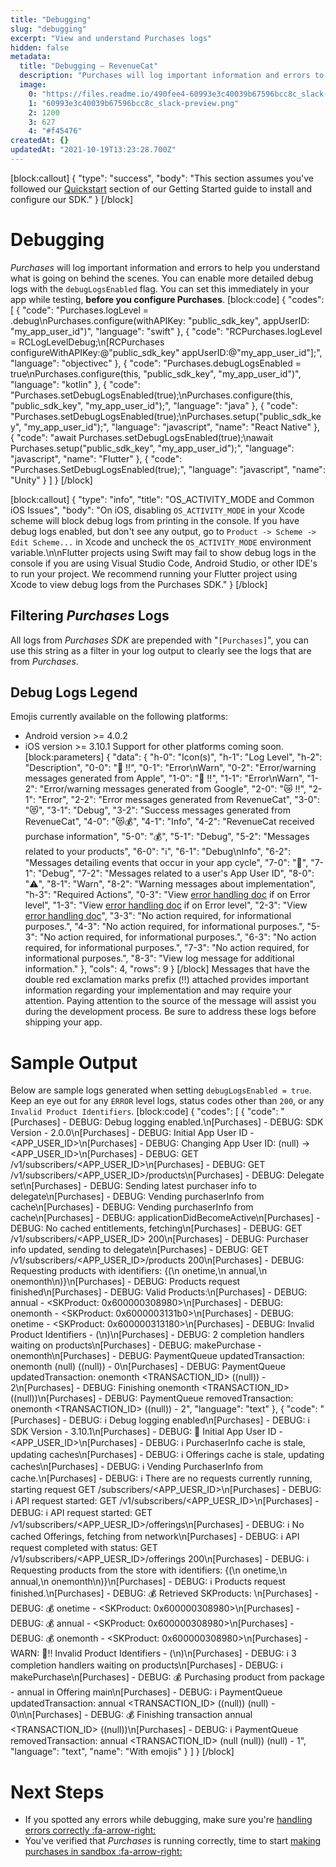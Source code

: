 ```yaml
---
title: "Debugging"
slug: "debugging"
excerpt: "View and understand Purchases logs"
hidden: false
metadata: 
  title: "Debugging – RevenueCat"
  description: "Purchases will log important information and errors to help you understand what is going on behind the scenes. You can enable more detailed debug logs with the `debugLogsEnabled` flag. You can set this immediately in your app while testing, before you configure Purchases."
  image: 
    0: "https://files.readme.io/490fee4-60993e3c40039b67596bcc8c_slack-preview.png"
    1: "60993e3c40039b67596bcc8c_slack-preview.png"
    2: 1200
    3: 627
    4: "#f45476"
createdAt: {}
updatedAt: "2021-10-19T13:23:28.700Z"
---
```

[block:callout]
{
  "type": "success",
  "body": "This section assumes you've followed our [Quickstart](doc:getting-started-1) section of our Getting Started guide to install and configure our SDK."
}
[/block]
# Debugging

*Purchases* will log important information and errors to help you understand what is going on behind the scenes. You can enable more detailed debug logs with the `debugLogsEnabled` flag. You can set this immediately in your app while testing, **before you configure Purchases**.
[block:code]
{
  "codes": [
    {
      "code": "Purchases.logLevel = .debug\nPurchases.configure(withAPIKey: \"public_sdk_key\", appUserID: \"my_app_user_id\")",
      "language": "swift"
    },
    {
      "code": "RCPurchases.logLevel = RCLogLevelDebug;\n[RCPurchases configureWithAPIKey:@\"public_sdk_key\" appUserID:@\"my_app_user_id\"];",
      "language": "objectivec"
    },
    {
      "code": "Purchases.debugLogsEnabled = true\nPurchases.configure(this, \"public_sdk_key\", \"my_app_user_id\")",
      "language": "kotlin"
    },
    {
      "code": "Purchases.setDebugLogsEnabled(true);\nPurchases.configure(this, \"public_sdk_key\", \"my_app_user_id\");",
      "language": "java"
    },
    {
      "code": "Purchases.setDebugLogsEnabled(true);\nPurchases.setup(\"public_sdk_key\", \"my_app_user_id\");",
      "language": "javascript",
      "name": "React Native"
    },
    {
      "code": "await Purchases.setDebugLogsEnabled(true);\nawait Purchases.setup(\"public_sdk_key\", \"my_app_user_id\");",
      "language": "javascript",
      "name": "Flutter"
    },
    {
      "code": "Purchases.SetDebugLogsEnabled(true);",
      "language": "javascript",
      "name": "Unity"
    }
  ]
}
[/block]

[block:callout]
{
  "type": "info",
  "title": "OS_ACTIVITY_MODE and Common iOS Issues",
  "body": "On iOS, disabling `OS_ACTIVITY_MODE` in your Xcode scheme will block debug logs from printing in the console. If you have debug logs enabled, but don't see any output, go to `Product -> Scheme -> Edit Scheme...` in Xcode and uncheck the `OS_ACTIVITY_MODE` environment variable.\n\nFlutter projects using Swift may fail to show debug logs in the console if you are using Visual Studio Code, Android Studio, or other IDE's to run your project. We recommend running your Flutter project using Xcode to view debug logs from the Purchases SDK."
}
[/block]

## Filtering *Purchases* Logs
All logs from *Purchases SDK* are prepended with "`[Purchases]`", you can use this string as a filter in your log output to clearly see the logs that are from *Purchases*.

## Debug Logs Legend
Emojis currently available on the following platforms:
* Android version >= 4.0.2
* iOS version >= 3.10.1
Support for other platforms coming soon.
[block:parameters]
{
  "data": {
    "h-0": "Icon(s)",
    "h-1": "Log Level",
    "h-2": "Description",
    "0-0": "🍎 :bangbang:",
    "0-1": "Error\nWarn",
    "0-2": "Error/warning messages generated from Apple",
    "1-0": "🤖 :bangbang:",
    "1-1": "Error\nWarn",
    "1-2": "Error/warning messages generated from Google",
    "2-0": "😿 :bangbang:",
    "2-1": "Error",
    "2-2": "Error messages generated from RevenueCat",
    "3-0": "😻",
    "3-1": "Debug",
    "3-2": "Success messages generated from RevenueCat",
    "4-0": "😻💰",
    "4-1": "Info",
    "4-2": "RevenueCat received purchase information",
    "5-0": "💰",
    "5-1": "Debug",
    "5-2": "Messages related to your products",
    "6-0": "ℹ️",
    "6-1": "Debug\nInfo",
    "6-2": "Messages detailing events that occur in your app cycle",
    "7-0": "👤",
    "7-1": "Debug",
    "7-2": "Messages related to a user's App User ID",
    "8-0": ":warning:",
    "8-1": "Warn",
    "8-2": "Warning messages about implementation",
    "h-3": "Required Actions",
    "0-3": "View [error handling doc](doc:errors) if on Error level",
    "1-3": "View [error handling doc](doc:errors) if on Error level",
    "2-3": "View [error handling doc](doc:errors)",
    "3-3": "No action required, for informational purposes.",
    "4-3": "No action required, for informational purposes.",
    "5-3": "No action required, for informational purposes.",
    "6-3": "No action required, for informational purposes.",
    "7-3": "No action required, for informational purposes.",
    "8-3": "View log message for additional information."
  },
  "cols": 4,
  "rows": 9
}
[/block]
Messages that have the double red exclamation marks prefix (:bangbang:) attached provides important information regarding your implementation and may require your attention. Paying attention to the source of the message will assist you during the development process. Be sure to address these logs before shipping your app. 

# Sample Output

Below are sample logs generated when setting `debugLogsEnabled = true`. Keep an eye out for any `ERROR` level logs, status codes other than `200`, or any `Invalid Product Identifiers`.
[block:code]
{
  "codes": [
    {
      "code": "[Purchases] - DEBUG: Debug logging enabled.\n[Purchases] - DEBUG: SDK Version - 2.0.0\n[Purchases] - DEBUG: Initial App User ID - <APP_USER_ID>\n[Purchases] - DEBUG: Changing App User ID: (null) -> <APP_USER_ID>\n[Purchases] - DEBUG: GET /v1/subscribers/<APP_USER_ID>\n[Purchases] - DEBUG: GET /v1/subscribers/<APP_USER_ID>/products\n[Purchases] - DEBUG: Delegate set\n[Purchases] - DEBUG: Sending latest purchaser info to delegate\n[Purchases] - DEBUG: Vending purchaserInfo from cache\n[Purchases] - DEBUG: Vending purchaserInfo from cache\n[Purchases] - DEBUG: applicationDidBecomeActive\n[Purchases] - DEBUG: No cached entitlements, fetching\n[Purchases] - DEBUG: GET /v1/subscribers/<APP_USER_ID> 200\n[Purchases] - DEBUG: Purchaser info updated, sending to delegate\n[Purchases] - DEBUG: GET /v1/subscribers/<APP_USER_ID>/products 200\n[Purchases] - DEBUG: Requesting products with identifiers: {(\n    onetime,\n    annual,\n    onemonth\n)}\n[Purchases] - DEBUG: Products request finished\n[Purchases] - DEBUG: Valid Products:\n[Purchases] - DEBUG: annual - <SKProduct: 0x600000308980>\n[Purchases] - DEBUG: onemonth - <SKProduct: 0x6000003131b0>\n[Purchases] - DEBUG: onetime - <SKProduct: 0x600000313180>\n[Purchases] - DEBUG: Invalid Product Identifiers - (\n)\n[Purchases] - DEBUG: 2 completion handlers waiting on products\n[Purchases] - DEBUG: makePurchase - onemonth\n[Purchases] - DEBUG: PaymentQueue updatedTransaction: onemonth (null) ((null)) - 0\n[Purchases] - DEBUG: PaymentQueue updatedTransaction: onemonth <TRANSACTION_ID> ((null)) - 2\n[Purchases] - DEBUG: Finishing onemonth <TRANSACTION_ID> ((null))\n[Purchases] - DEBUG: PaymentQueue removedTransaction: onemonth <TRANSACTION_ID> ((null)) - 2",
      "language": "text"
    },
    {
      "code": "[Purchases] - DEBUG: ℹ️ Debug logging enabled\n[Purchases] - DEBUG: ℹ️ SDK Version - 3.10.1\n[Purchases] - DEBUG: 👤 Initial App User ID - <APP_USER_ID>\n[Purchases] - DEBUG: ℹ️ PurchaserInfo cache is stale, updating caches\n[Purchases] - DEBUG: ℹ️ Offerings cache is stale, updating caches\n[Purchases] - DEBUG: ℹ️ Vending PurchaserInfo from cache.\n[Purchases] - DEBUG: ℹ️ There are no requests currently running, starting request GET /subscribers/<APP_UESR_ID>\n[Purchases] - DEBUG: ℹ️ API request started: GET /v1/subscribers/<APP_UESR_ID>\n[Purchases] - DEBUG: ℹ️ API request started: GET /v1/subscribers/<APP_UESR_ID>/offerings\n[Purchases] - DEBUG: ℹ️ No cached Offerings, fetching from network\n[Purchases] - DEBUG: ℹ️ API request completed with status: GET /v1/subscribers/<APP_UESR_ID>/offerings 200\n[Purchases] - DEBUG: ℹ️ Requesting products from the store with identifiers: {(\n    onetime,\n    annual,\n    onemonth\n)}\n[Purchases] - DEBUG: ℹ️ Products request finished.\n[Purchases] - DEBUG: 💰 Retrieved SKProducts: \n[Purchases] - DEBUG: 💰 onetime - <SKProduct: 0x600000308980>\n[Purchases] - DEBUG: 💰 annual - <SKProduct: 0x600000308980>\n[Purchases] - DEBUG: 💰 onemonth - <SKProduct: 0x600000308980>\n[Purchases] - WARN: 🍎‼️ Invalid Product Identifiers - (\n)\n[Purchases] - DEBUG: ℹ️ 3 completion handlers waiting on products\n[Purchases] - DEBUG: ℹ️ makePurchase\n[Purchases] - DEBUG: 💰 Purchasing product from package  - annual in Offering main\n[Purchases] - DEBUG: ℹ️ PaymentQueue updatedTransaction: annual <TRANSACTION_ID> ((null)) (null) - 0\n\n[Purchases] - DEBUG: 💰 Finishing transaction annual <TRANSACTION_ID> ((null))\n[Purchases] - DEBUG: ℹ️ PaymentQueue removedTransaction: annual <TRANSACTION_ID> (null (null)) (null) - 1",
      "language": "text",
      "name": "With emojis"
    }
  ]
}
[/block]
# Next Steps

* If you spotted any errors while debugging, make sure you're [handling errors correctly :fa-arrow-right:](doc:errors)
* You've verified that *Purchases* is running correctly, time to start [making purchases in sandbox :fa-arrow-right:](doc:sandbox)